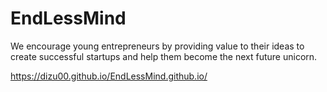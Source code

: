 # EndLessMind
We encourage young entrepreneurs by providing value to their ideas to create successful startups and  help them become the next future unicorn.

https://dizu00.github.io/EndLessMind.github.io/
